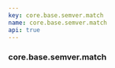 ```yaml
---
key: core.base.semver.match
name: core.base.semver.match
api: true
---
```


### core.base.semver.match
